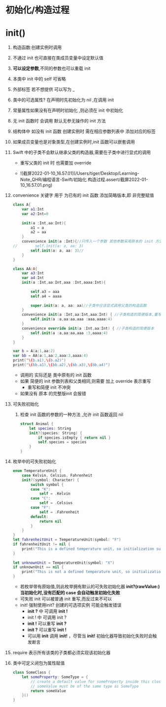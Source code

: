 # 初始化/构造过程

# init()

1. 构造函数:创建实例时调用
2. 不通过 init 也可直接在类成员变量中设定默认值
3. **可以设定参数**,不同的参数也可以重载 init
4. 本类中 init 中的 self 可省略
5. 外部标签 若不想提供 可以写为 _
6. 类中的可选属性? 在声明时先初始化为 nil ,在调用 init
7. 常量属性如果没有在声明时初始化 ,则必须在 init 中初始化
8. 无 init 函数时 会调用 默认无参无操作的 init 方法
9. 结构体中 如没有 init 函数 创建实例时 需在相应参数列表中 添加对应的标签
10. 如果成员变量也是对象类型,在创建实例时,init 函数可以嵌套调用
11. Swift 中的子类不会默认继承父类的构造器,需要在子类中进行显式的调用
    - 重写父类的 init 时 也需要加 override
      
    - ![截屏2022-01-10_16.57.01](/Users/tiger/Desktop/Learning-Note_QHR/编程语言-Swift/初始化 构造过程.assert/截屏2022-01-10_16.57.01.png)
      
        
    
12. convenience 关键字 用于 为已有的 init 函数 添加简略版本,即 非完整赋值
    
    ```swift
    class A{
        var a1:Int
        var a2:Int=0
        
        init(a :Int,aa:Int){
            a1 = a
            a2 = aa
        }
        convenience init(a :Int){//只传入一个参数 其他参数采用原本的 init 方法
    //        self.init(a: a, aa: 3)
            self.init(a: a, aa: 3)//
        }
    }
    
    class AA:A{
        var a3:Int
        var a4:Int
        init(a :Int,aa:Int,aaa :Int,aaaa:Int){
            
            self.a3 = aaa
            self.a4 = aaaa
            
            super.init(a: a, aa: aa)//子类中应该显式调用父类的构造函数
        }
        convenience init(a :Int,aa:Int,aaa:Int) { //子类构造的简便版本,重写了父类中的 init 方法
            self.init(a :a,aa:aa,aaa :aaa,aaaa:4)
        }
        convenience override init(a :Int,aa:Int) { //子类构造的简便版本
            self.init(a :a,aa:aa,aaa :3,aaaa:4)
        }
    }
    
    var b = A(a:1,aa:2)
    var bb = AA(a:1,aa:2,aaa:3,aaaa:4)
    print("\(b.a1),\(b.a2)")
    print("\(bb.a1),\(bb.a2),\(bb.a3),\(bb.a4)")
    ```
    
    - 调用的 实际还是 类中原有的 init 函数
    - 如果 简便的 init 参数列表和父类相同,则需要 加上 override 表示重写
        - 重写和简便 init 不冲突
    - 如果没有 原本 的完整版init 会报错
13. 可失败初始化
    1. 检查 init 函数的参数的一种方法 ,允许 init 函数返回 nil
       
        ```swift
        struct Animal {
            let species: String
            init?(species: String) {
                if species.isEmpty { return nil }
                self.species = species
            }
        }
        ```
    
14. 枚举中的可失败初始化
    
    ```swift
    enum TemperatureUnit {
        case Kelvin, Celsius, Fahrenheit
        init?(symbol: Character) {
            switch symbol {
            case "K":
                self = .Kelvin
            case "C":
                self = .Celsius
            case "F":
                self = .Fahrenheit
            default:
                return nil
            }
        }
    }
    let fahrenheitUnit = TemperatureUnit(symbol: "F")
    if fahrenheitUnit != nil {
        print("This is a defined temperature unit, so initialization succeeded.")
    }
     
    let unknownUnit = TemperatureUnit(symbol: "X")
    if unknownUnit == nil {
        print("This is not a defined temperature unit, so initialization failed.")
    }
    ```
    
    - 若枚举带有原始值,则此枚举拥有默认的可失败初始化器 **init?(rawValue:) 当初始化时,没有匹配的 case 会自动触发初始化失败**
    - 可失败 init 可以被普通 init 重写,而反过来不可以
    - init!   强制使用init? 创建的可选项实例 可能会触发错误
        - **init ?** 中 可调用 **init !**
        - init ! 中 可调用 init ?
        - **init !** 可以重写 **init ?**
        - **init ?** 可以重写 **init !**
        - 可以用 **init** 调用 **init!** ，尽管当 **init!** 初始化器导致初始化失败时会触发断言
15. require 表示所有该类的子类都必须实现该初始化器
16. 类中可定义闭包为属性赋值
    
    ```swift
    class SomeClass {
        let someProperty: SomeType = {
            // create a default value for someProperty inside this closure
            // someValue must be of the same type as SomeType
            return someValue
        }()
    }
    ```
